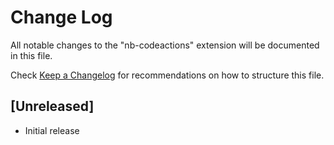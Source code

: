 # Change Log

All notable changes to the "nb-codeactions" extension will be documented in this file.

Check [Keep a Changelog](http://keepachangelog.com/) for recommendations on how to structure this file.

## [Unreleased]

- Initial release